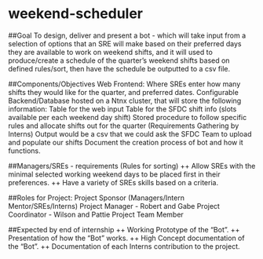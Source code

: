 # weekend-scheduler

##Goal
To design, deliver and present a bot - which will take input from a selection of options that an SRE will make based on their preferred days they are available to work on weekend shifts, and it will used to produce/create a schedule of the quarter’s weekend shifts based on defined rules/sort, then have the schedule be outputted to a csv file.


##Components/Objectives
Web Frontend: Where SREs enter how many shifts they would like for the quarter, and preferred dates.
Configurable Backend/Database hosted on a Ntnx cluster, that will store the following information: 
Table for the web input
Table for the SFDC shift info (slots available per each weekend day shift)
Stored procedure to follow specific rules and allocate shifts out for the quarter (Requirements Gathering by Interns)
Output would be a csv that we could ask the SFDC Team to upload and populate our shifts
Document the creation process of bot and how it functions.

##Managers/SREs - requirements (Rules for sorting)
++ Allow SREs with the minimal selected working weekend days to be placed first in their preferences.
++ Have a variety of SREs skills based on a criteria.

##Roles for Project:
Project Sponsor (Managers/Intern Mentor/SREs/Interns)
Project Manager - Robert and Gabe
Project Coordinator  - Wilson and Pattie
Project Team Member 

##Expected by end of internship
++ Working Prototype of the “Bot”.
++ Presentation of how the “Bot” works.
++ High Concept documentation of the “Bot”.
++ Documentation of each Interns contribution to the project.

